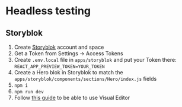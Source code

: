 # Headless testing

## Storyblok

1. Create [Storyblok](storyblok.com) account and space
2. Get a Token from Settings -> Access Tokens
3. Create `.env.local` file in `apps/storyblok` and put your Token there: `REACT_APP_PREVIEW_TOKEN=YOUR_TOKEN`
4. Create a Hero blok in Storyblok to match the `apps/storyblok/components/sections/Hero/index.js` fields
5. `npm i`
6. `npm run dev`
7. Follow [this guide](https://www.storyblok.com/faq/setup-dev-server-https-proxy) to be able to use Visual Editor
